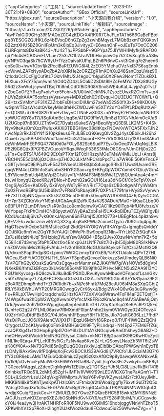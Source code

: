 {
  "appCategories" : [
    "工具"
  ],
  "sourceUpdateTime" : "2023-01-30T21:49+0800",
  "sourceAuthor" : "GBox Official",
  "sourceLinkUrl" : "https:\/\/gbox.run",
  "sourceDescription" : "小天源自我介绍",
  "version" : "1.0",
  "sourceName" : "小天源",
  "sourceLinkTitle" : "解锁码",
  "sourceImage" : "https:\/\/s1.ax1x.com\/2023\/01\/26\/pSNchEn.jpg",
  "appRepositories" : "AwF7nIGI09GHg39FMAOoZ0G4zKDGrX4RK0R7ChJFLnTATh666GaBePBtdpq8YESCGZQJHKL6z4bEVsqD6nGZpZg3zwhBMqyzL7MQbBzxmTQKGkpv1822zttXHU5BZ8GniIFpUm3k6lbEq3JivityyZ+E6wanOnF+oJEuTe7OoCC206ELiRFqmts8DaRaBK43+\/tU42ThJPPSbbP+9GPYpa75JIYWHi1MyfkGRAFQ0qdY9c4sHCBXwnFLVLue7253i7C1L2JvJVUhHuqoawOp7k2iOsXcq0\/raASlwgVNPVO3qaSk75CW6yU+TfzzOaivaKUPqLBZh6Pt6nvC+vt3iQdlg7e2heen6eoSo0b+hwVfObv1jk2PcclBaRfZUWG8I4L2zEO5YMehuOVzNxl37S6sqEnbk+cWnwLZA7xNyoADq7bA2\/oXiRHe2cORZZgR1mKOhXu248SanCbzUVaz90QtlcdaCc1OcFjgCuf9tL7Oizv1MtUSJ4egoCrbIguIS0X2Few3NomtTZDukBXLHlXluu+XFcY75\/un\/wmIN\/O4QZD4zL5OakD2SDkt9lHZcFeMYol7DXz8tIUGy5Rd2z3mWuLjcywnITBoj7Ki8mLCdDtBiDR08VSnx5WE4uKaL4JyjpZq0TvLfcZbqGoOFZY6+gP+xivYxn5Fohr+5\/U0IIwlCckMNJ1ZsozEUwxRZCImTs+tq4hUVsZpltAXAF5oxfcssVysa+wy+MDXzBxh0Dt1Evqu+lOU3EUOFlYCWtFL+Q29HtzxSVMbYUF31XZZZrbbFsDHpcIDIIUim27xeWa52SS0fX3x5+98KD0UywGphVTEzsW\/cdtQVkeyMim3feHKZWDJwFm5XTY2dYDeTPfLRDqRUtXwFerrQD8W+d79eGl82l7RmHvDwyvCTINnFwX003+mYPwyE2H1eKkimANrRL3xpWUCVBY8uT7\/\/fSgKAmBcUqqSn\/ATDG9PlnVLRm8zf1DfC\/NhAimOcX\/a6U2UGbp97n88DUZTn9vGE7DyalzsSukeSWg4BeqWgbQ6E6LLK2MS+K4SkNyv9lteAsiOmXozPlwluxAKXi3TBBGHjwc08dltKqxFNOwKvWTQA5FXxFJN2nwcNp3rRkJ20YNf1S10pk8eus6FhJLBEcG9XevgQIvSZgJ4ysQEbikJH26h2OuxeLrzyaiPBPJBTsWncffannECIcSZO5uor4+KP+7h1rX0BUJzy13ATml8A6o1dzWhMwIrhEEP6Q477i8t0d0aFOLyS82Sc6SudP7Ey+0xOeq0WnUqNcjLBlKP52l9G6Qjtx9PGPBZVCuooi\/HfIqxJWegP536S3fMaO8CSnr\/VJmCHj0o2ZGJ1Fn+Cei5TS1\/U649Ql9EtXsPTXm12F0cHRzzyMOeTMaW4MlJUqLI+Ams8jYBCHN5E5d0M6jQzOjha+pZH62C6LkMNPC\/sbPpcTUia7WR6Ei56KVFnc6PcG8TjvIreaC9ElPqJNvF54Z18VxebU3IH8QibS4uogoSRIkSTUwx9UvamGREqaqVPM4oLCRhh1oSuNpbnSHiYFGSao+rgS+KFgGpWOCYamdK7O\/ujVG\/n4L8YWemtBmUdj48\/aVpIZCfsiUyvR\/+M64F3MB5t6WJ1ZVj8QUmAoa4c4mHbtJwHbnyqUZpscKRJyfDNo+hBwzhQ2aGOUH6Leu3dNGCf\/Cc6cFpVXvz4Oeg6jAy25e+KaD9Eyl5x9Vp\/yWsTyRFm\/\/RizT7Oqa6zCB3otlgwMYylWaQmZc02FrwdREiPqISU5ib6Bvt7vFRsB7bRbay3KF\/QXPNL779fmrHVy8SvVynwn+E7XfTb3pNNQymrnX5kSZXCBnnDF6ti9xk0vupNWUfVSMQ4Z6jXy\/vCCGAUH7pr3XZCKxVkvYN9qhUfGbAvgKlZaYkI0d+VJS3ADuV\/MuOHkKsaGLbq00o6BFUHY2LmDF\/swt7isR9n3aLo9cm8qlnwXyCAC1IKz90ITgb4kfU8fv\/xzx\/VWlYbpapFfxPhClmHCN86pyztwDWyBAaZobFaH5UAkRoBlDtuTEZyWB1gvBiKCdUucda8jSivs7vkG0nkJAIpwn86niFUmj15JOt1O778+UBEgRfoL4p8zh9vvg8EVzEk+wducznvrwR\/VCjSXXgpLqKoKPWIa2couvCTjya+7I09G+tq4pgJ6HgGTszwthOcbe3Jf5MtJIczGqfi2kdGjH4YOlQWyl1fKAYgnQ+lgmgEsQvldeYQOJBlQe8mYvu2OgYF6eYAJQijOlWePhI9w9opqRZNIn+RYrLk52Zt5QqFXAZs7Jsl6zlzN4iJqF5nHzbiq3VLmYsw0AQB4+B5p\/2Jv+XOzwNrVnfm7KZ+5qQ58i1c87d3vmy5fbPh5Doz0o4Bmxp6JzLNfF7s8z7l0+jb150jpM80RS1kNiwvnhZOiVz6\/nMs2KlEpFvAhbJ+1v2nf6BGbNdGU\/Sa94yklzFTd\/CzcZMct92Q8D\/\/dvxnSPaptPrdjpSOxLpmr\/7WitXCzmxyTdYtkER\/YaFXTUdalosQPvT27HLWGcuJSxFYiACOE0HJTHLSNw7F3pnByQcvoe0kokyzz3wUImdcyQLB6Ni07sVPQFhG2ykXxskSuGmOsCgqy+xrMunmsAZJKAYfW7g\/WsNOVs5d8gVt4NXekB6\/fnfeZkBFqzx0kUv9b585o\/MF1Di9jflh6ZPtHvcNKCN5uSZAA9I13YCFGU1nKyvcsg+8Q9czw9Jlku9dErPSXDJRvuKyxwhMbuoVOFnpoofLsanGKvv501xWq5myZLZ4jKFFCFSkmGG5XUtxOXA+tvNYBGlGbuKAFYk81yanz9FGz6oXREDhmp5nhdT+Zf7ARIdh7b+xNj7e5hhfk7MdZ8cJU06j4M8aSXqQGhjZlRLY5XkBWhUWYP20MRGROwqgGyCrK6yxJ\/Bdgl2Wx4Q6wGs3uGKww6gFs+RRLpXTAwHpIQraqdchu82HtzfGA77ZnXVKa6Wraw4FoFIl4aF2ETQsfjT+V4Wrp6fwa2hDpW2WCgXwwmXfyfncMk8FR\/ozKraAc8q4hUVSABeA8jQmDrIu\/jwwm2nR7M3HWppgkopl0npfeddULrGRT73h\/KtqSsp2Ke9Pc8P2Q5FoDJnHeG2q2JYFLML06asw7RMXmdF0IpnMnhe2kym0VkWGyq024OTovz4U9ZrHVCuDfdFBkBSO\/04Jt6v\/nh1FEqnpY8HTk1EIxJJIo7QaftG636LzL7fhdPWzO\/IPucJJO6\/K9AIenCW\/jXH7HEqzU6MxNf8GRz+q0\/FfJF41WIQZzEjChIOrygozUZz4KUyw8q6oFmkBMBH6kQXI9FTyPlLnd\/qa+Nt4Ep2F7EM6FfZGijJzJQPXlg4f+fXGHopBgRpG7GeY6IzDUl1tAYkNGcqiwEAmDhkhvyG6ABZ+DmeOHeyw8bWo\/dr1eclNBQZ5\/ysaLCibib+nkNCTBBjGoanGK98QKwH0cZystflNL1ke0Eaq+JPLLcKlP5s6iGzPzNv4ap6Kvd2J+LrQSoxyLNaoZh3WT6tZsWsK8Cf40A+xNv73GPdi85n0gEUqGD0ssVxIyUqEibBlxCAbqFPWSwh1nEyxT8rLDMyI9AxvSwv9fP0qMqXojFcw2BOCIUS39AiGd8Ij7VRCfo1JLGciaiM3Q7r6IfY3zGR6ebLAMcTMEubQdb6miuzZyq95z0zxAfGC9p8y0awqeWXANixvAB6q1k9\/cOvFnciEpMutWE3kF6WYrFBTaBBJZyidL\/sgYss3Fc2vwkyb+mKE8yI7G0coeMAqgsLzZdeoDigMrgWs1ZEUpuz2TQTSzzYJh5LCl8LUoJflkBkIT4186nIhbkuTRQo51L2cMt1jd52gH+lMF1v1lVWKf99nLEDWICXGTnePaAGmYi+T15CL+jLScbYrLsuU24qWkgRWMIpYsJVlkaY6PvPpVKZyweLM2r7cKUeyJMhLMKK9NI8k9fSKhTjwsKpATHzlcGiNrJFtmix0r2t6Woa2ggfIy76xvtlGulZf2Q5x1VdsgOGuydXo1c3vJEE\/97WnMcBgR2Fzq6C4oGdcTPKPN4NMNWtOqtuCtwrdjgKCuiqF2pskCo+HY2MUtZL6GYGwcZPQQrcBHC5B18wkhZMYlSNNzEAtGJUszctwKDZenp6XEZJbOSbNNdGvNGY9\/oz57S28iP3b\/M\/YuCCgsvdocY0IJ4eaJyw3HtrAKTNHRFoRR0F5NU9wwXGIMIS16hqbjqggVNnVhTZhoT5XPKwIhXVzSp7RoXH2IhgY2UakIWozGdau8FCdwou5iu256WwweZVg=="
}
